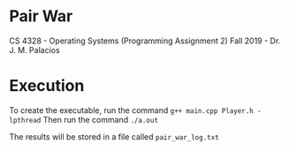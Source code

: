 # Pair War
CS 4328 - Operating Systems (Programming Assignment 2)
Fall 2019 - Dr. J. M. Palacios

# Execution
To create the executable, run the command `g++ main.cpp Player.h -lpthread`
Then run the command `./a.out`

The results will be stored in a file called `pair_war_log.txt`
